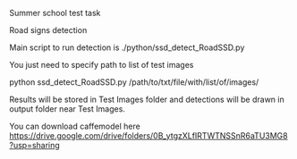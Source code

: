 Summer school test task

Road signs detection

Main script to run detection is ./python/ssd_detect_RoadSSD.py

You just need to specify path to list of test images

python ssd_detect_RoadSSD.py /path/to/txt/file/with/list/of/images/

Results will be stored in Test Images folder and detections will be drawn
in output folder  near Test Images.

You can download caffemodel here
https://drive.google.com/drive/folders/0B_ytgzXLfIRTWTNSSnR6aTU3MG8?usp=sharing
